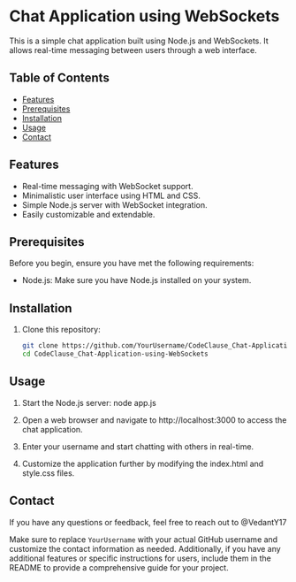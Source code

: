 # Chat Application using WebSockets

This is a simple chat application built using Node.js and WebSockets. It allows real-time messaging between users through a web interface.

## Table of Contents
- [Features](#features)
- [Prerequisites](#prerequisites)
- [Installation](#installation)
- [Usage](#usage)
- [Contact](#contact)

## Features
- Real-time messaging with WebSocket support.
- Minimalistic user interface using HTML and CSS.
- Simple Node.js server with WebSocket integration.
- Easily customizable and extendable.

## Prerequisites
Before you begin, ensure you have met the following requirements:
- Node.js: Make sure you have Node.js installed on your system.

## Installation
1. Clone this repository:
   ```bash
   git clone https://github.com/YourUsername/CodeClause_Chat-Application-using-WebSockets.git
   cd CodeClause_Chat-Application-using-WebSockets

## Usage
1. Start the Node.js server:
node app.js

2. Open a web browser and navigate to http://localhost:3000 to access the chat application.

3. Enter your username and start chatting with others in real-time.

4. Customize the application further by modifying the index.html and style.css files.

## Contact
If you have any questions or feedback, feel free to reach out to @VedantY17

Make sure to replace `YourUsername` with your actual GitHub username and customize the contact information as needed. Additionally, if you have any additional features or specific instructions for users, include them in the README to provide a comprehensive guide for your project.
